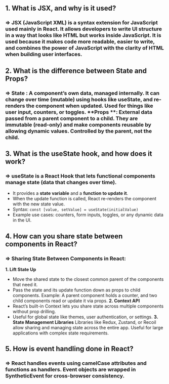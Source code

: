 
## 1. What is JSX, and why is it used?
### => **JSX** (JavaScript XML) is a syntax extension for JavaScript used mainly in React. It allows developers to write UI structure in a way that looks like HTML but works inside JavaScript. It is used because it makes code more readable, easier to write, and combines the power of JavaScript with the clarity of HTML when building user interfaces.


## 2. What is the difference between State and Props?
### => **State** : A component’s own data, managed internally. It can change over time (mutable) using hooks like useState, and re-renders the component when updated. Used for things like user input, counters, or toggles. **Props **: External data passed from a parent component to a child. They are immutable (read-only) and make components reusable by allowing dynamic values. Controlled by the parent, not the child.


## 3. What is the useState hook, and how does it work?
### => **useState** is a React Hook that lets functional components manage state (data that changes over time).
* It provides a **state variable** and a **function to update it**.
* When the update function is called, React re-renders the component with the new state value.
* Syntax: `const [value, setValue] = useState(initialValue)`
* Example use cases: counters, form inputs, toggles, or any dynamic data in the UI.


## 4. How can you share state between components in React?
### => Sharing State Between Components in React:
**1. Lift State Up**
- Move the shared state to the closest common parent of the components that need it.
- Pass the state and its update function down as props to child components.
Example: A parent component holds a counter, and two child components read or update it via props.
**2. Context API**
- React’s built-in Context lets you share state across multiple components without prop drilling.
- Useful for global state like themes, user authentication, or settings.
**3. State Management Libraries**
Libraries like Redux, Zustand, or Recoil allow sharing and managing state across the entire app.
Useful for large applications with complex state requirements.


## 5. How is event handling done in React?
### => React handles events using **camelCase attributes** and **functions as handlers**. Event objects are wrapped in **SyntheticEvent** for cross-browser consistency.
